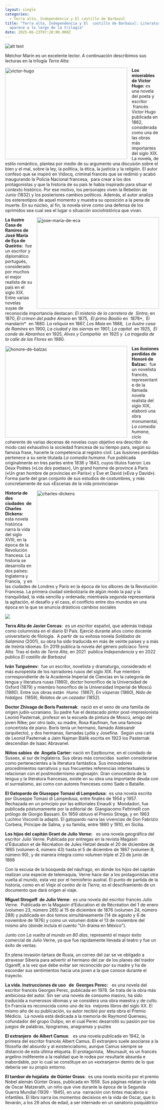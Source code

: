 ```yaml
---
layout: single
categories:
  - Terra alta, Independencia y El castillo de Barbazul
title: "Terra alta, Independencia y El  castillo de Barbazul: Literatura que
  aparece a lo largo de la trilogía"
date: 2025-06-23T07:28:00.000Z
---
```

![alt text](/assets/img/banner.jpg)

Melchor Marín es un excelente lector. A continuación describimos sus lecturas en la trilogía *Terra Alta*:

<img src="/assets/img/victor-hugo.png" alt="victor-hugo" width="400" height="300" style="float: left; margin-right: 15px;">

**Los miserables de Víctor Hugo:** es una novela del poeta y escritor  francés Victor Hugo publicada en 1862, considerada como una de las obras más importantes del siglo XIX. La novela, de estilo romántico, plantea por medio de su argumento una discusión sobre el bien y el mal, sobre la ley, la política, la ética, la justicia y la religión.  El  autor confesó que se inspiró en Vidocq, criminal francés que se redimió y acabó inaugurando la Policía Nacional francesa,  para crear a los dos protagonistas y que la historia de su país le había inspirado para situar el contexto histórico. Por ese motivo, los personajes viven la Rebelión de Junio (1832) y los posteriores cambios políticos. Además, el autor analiza los estereotipos de aquel momento y muestra su oposición a la pena de muerte. En su núcleo, al fin, la novela sirve como una defensa de los oprimidos sea cual sea el lugar o situación sociohistórica que vivan.

<img src="/assets/img/jose-maria-de-eca.png" alt="jose-maria-de-eca" width="400" height="300" style="float: right; margin-left: 15px;">

**La ilustre Casa de Ramires de José María de Eça de Queirós:**  fue un escritor y diplomático portugués, considerado por muchos el mejor realista de su país en el siglo XIX. Entre varias novelas suyas de reconocida importancia destacan: *El misterio de la carretera de  Sintra*, en 1870, *El crimen del padre Amaro* en 1875,  *El primo
Basilio* en  1878*,  El mandarín*  en 1880.  *La* *reliquia* en 1887, *Los Maia* en 1888,  *La ilustre casa de Ramires* en 1900, *La ciudad y las sierras* en 1901, *La capital*  en 1925,  *El conde de Abranhos* en 1925, *Alves y Compañía*  en 1925 y  *La tragedia de la calle de las Flores* en 1980.

<img src="/assets/img/honore-de-balzac.png" alt="honore-de-balzac" width="400" height="300" style="float: left; margin-right: 15px;">

**Las ilusiones perdidas de Honoré de Balzac:**  fue un novelista francés, representante de la llamada novela realista del siglo XIX, elaboró una obra monumental, *La comedia humana*, ciclo coherente de varias decenas de novelas cuyo objetivo era describir de modo casi exhaustivo la  sociedad francesa de su tiempo para, según su famosa frase, hacerle la competencia al registro civil. Las ilusiones perdidas pertenece a su serie titulada *La comedia humana*. Fue publicada originalmente en tres partes entre 1836 y
1843, cuyos títulos fueron: Les Deux Poètes («Los dos poetas»), Un grand homme de province à Paris («Un gran hombre de provincias en París») y Ève et David («Eva y David»). Forma parte del gran conjunto de sus estudios de costumbres, y más concretamente de sus «Escenas de la vida provinciana»

<img src="/assets/img/charles-dickens.png" alt="charles-dickens" width="400" height="300" style="float: right; margin-left: 15px;">

**Historia de dos ciudades  de Charles Dickens:** esta novela histórica  narra la vida del siglo XVIII, en la época de la Revolución francesa. La historia se desarrolla en dos países: Inglaterra y  Francia,  y en las ciudades de Londres y París en la
época de los albores de la Revolución Francesa. La primera ciudad simbolizaría de algún modo la paz y la tranquilidad, la vida sencilla y ordenada; mientrasla segunda representaría la agitación, el desafío y el caos, el conflicto entre dos mundos en una época en la que se anuncia drásticos cambios sociales

![](/assets/img/javier-cercas.png)

**Terra Alta de Javier Cercas**:  es un escritor español, que además trabaja
como columnista en el diario El País. Ejerció durante años como docente
universitario de filología.  A partir de su exitosa novela *Soldados de Salamina*
(2001), su obra ha sido traducida en más de veinte países​ y a más de treinta
idiomas. En 2019 publica la novela del género policíaco *Terra Alta*. Tras el
éxito de *Terra Alta*, en 2021  publica *Independencia* y en 2022  publica *El castillo de Barbazul*

**Iván Turguénev**:  fue un escritor, novelista y dramaturgo,
considerado el más europeísta de los narradores rusos del siglo XIX. Fue
miembro correspondiente de la Academia Imperial de Ciencias en la categoría de\
lengua y literatura rusas (1860), doctor honorífico de la Universidad de Oxford
(1879) y miembro honorífico de la Universidad Imperial de Moscú (1880). Entre
sus obras están  *Humo*  (1867), *En vísperas* (1860), *Nido de hidalgos*  (1859)*,
Relatos de un cazador* (1852)*.*

**Doctor Zhivago de Borís Pasternak**:  nació en el seno de una familia
de origen judío-ucraniano.​ Su padre fue el destacado pintor post-impresionista
Leonid Pasternak, profesor en la escuela de pintura de  Moscú, amigo del joven
Rilke; por otro lado, su madre, Rosa Kaufman, fue una famosa concertista de
piano. Borís tenía un hermano, llamado Aleksandr (arquitecto), y dos hermanas,
llamadas Lydia y Josefina.  Según una carta de Leonid Pasternak a Jaim Najman Biálik escrita en 1923 los Pasternak descendían de Isaac Abravanel.

**Niños sabios  de  Angela Carter:** nació en Eastbourne, en el
condado de Sussex, al sur de Inglaterra. Sus obras más conocidas  suelen considerarse como pertenecientes a la literatura fantástica. Sus innovadores procedimientos
narrativos y sus frecuentes referencias intertextuales la relacionan con el
postmodernismo anglosajón. Gran conocedora de la lengua y la literatura
francesas, existe en su obra una importante deuda con el surrealismo, así como con
autores franceses como Sade o Bataille.

**El Gatopardo de Giuseppe Tomasi di Lampedusa:**  es una novela escrita por Giuseppe Tomasi di Lampedusa, entre finales de 1954 y 1957. Rechazada en un principio por las editoriales Einaudi y  Mondadori, fue publicada  póstumamente por la
editorial de  Giangiacomo Feltrinelli con prólogo de Giorgio
Bassani. En 1959 obtuvo el Premio Strega, y en 1963 Luchino Visconti la adaptó.
El gatopardo narra las vivencias de Don Fabrizio
Corbera, Príncipe de Salina, y su familia, entre 1860 y 1910, en Sicilia. 

**Los hijos del capitán Grant de Julio Verne:**   es una novela geográfica 
del escritor Julio Verne. Publicada por entregas en la revista Magasin
d'Éducation et de Récréation de Jules Hetzel desde el 20 de diciembre de 1865
(volumen 4, número 43) hasta el 5 de diciembre de 1867 (volumen 8, número 90),
y de manera íntegra como volumen triple el 23 de junio de 1868

Con la excusa de la búsqueda del náufrago, en donde los hijos del capitán realizan una
especie de telemaquia, Verne hace dar a los protagonistas otra vuelta al mundo,
esta vez por el hemisferio austral. El punto de partida de la historia, como en
el *Viaje al centro de la Tierra*, es el desciframiento de un documento que dará origen al viaje.

**Miguel Strogoff  de Julio Verne**:  es una novela del escritor francés Julio Verne.  Publicada en la Magasin d’Education et de Récréation del 1 de enero (volumen 23, número 265) al 15 de diciembre de 1876 (volumen 24, número 288) y publicada en dos tomos simultáneamente (14 de agosto y 6 de noviembre de 1876) y como un volumen doble el 13 de noviembre del mismo año (donde incluía el cuento "Un drama en México").

Junto con *La vuelta al mundo en 80 días*, representó el mayor éxito comercial de Julio Verne, ya que fue rápidamente llevada al teatro y fue un éxito de ventas.

En plena invasión tártara de Rusia, un correo del zar se ve obligado a atravesar Siberia para advertir al hermano del zar de los planes del traidor Ogareff, a la vez que debe evitar ser reconocido por su madre y ha de esconder sus sentimientos hacia una joven a la que conoce durante el trayecto.

**La vida. Instrucciones de uso   de  Georges Perec:**   es una novela del escritor
francés Georges Perec, publicada en 1978. Se trata de la obra más ambiciosa del
autor. Sin ser una novela de consumo masivo, ha sido traducida a numerosos 
idiomas y se considera una obra maestra​ y de culto. En Francia es reconocida
como uno de los  mejores libros del siglo XX. El mismo año de
su publicación, su autor recibió por esta obra el Premio Médicis.  La novela está dedicada a la memoria de Raymond Queneau,​ cofundador del grupo Oulipo, en el cual Perec desarrolló su pasión por los juegos de palabras, lipogramas, anagramas y puzles

**El extranjero  de Albert Camus**:   es una novela publicada en
1942, la primera del escritor francés Albert Camus. El extranjero suele 
asociarse a la filosofía del absurdo y al existencialismo, aunque Camus siempre
se distanció de esta última etiqueta. El protagonista,  Meursault, es
un francés argelino indiferente a la realidad que le rodea por resultarle
absurda e inabordable, por lo cual se constituye en un «extranjero» dentro de
lo que debería ser su propio entorno.   

**El tambor de hojalata  de Günter Grass**:  es una novela escrita por el premio Nobel alemán Günter Grass, publicada en 1959. Sus páginas relatan la vida de Oscar Matzerath, 
un niño que vive durante la época de la Segunda Guerra Mundial (1939 - 1945), en
una  narración con tintes macabros e infantiles. El libro narra los momentos decisivos en la vida de Oscar, que lo llevarán, a los 29 años de edad, a ser internado en un sanatorio psiquiátrico
